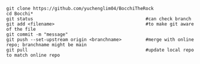     git clone https://github.com/yuchenglim04/BocchiTheRock
    cd Bocchi*
    git status                                          #can check branch
    git add <filename>                                  #to make git aware of the file
    git commit -m "message"
    git push --set-upstream origin <branchname>         #merge with online repo; branchname might be main
    git pull                                            #update local repo to match online repo
